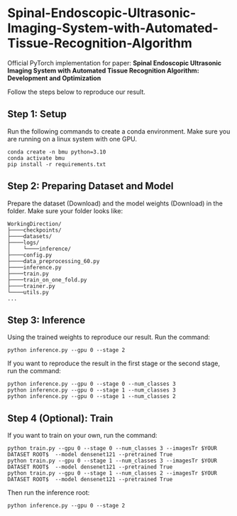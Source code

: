# Spinal-Endoscopic-Ultrasonic-Imaging-System-with-Automated-Tissue-Recognition-Algorithm
Official PyTorch implementation for paper: **Spinal Endoscopic Ultrasonic Imaging System with Automated Tissue Recognition Algorithm: Development and Optimization**

Follow the steps below to reproduce our result.
## Step 1: Setup
Run the following commands to create a conda environment. Make sure you are running on a linux system with one GPU.
```
conda create -n bmu python=3.10
conda activate bmu
pip install -r requirements.txt
```
## Step 2: Preparing Dataset and Model
Prepare the dataset (Download) and the model weights (Download) in the folder. Make sure your folder looks like:
```
WorkingDirection/
├────checkpoints/
├────datasets/
├────logs/
│    └────inference/
├────config.py
├────data_preprocessing_60.py
├────inference.py
├────train.py
├────train_on_one_fold.py
├────trainer.py
└────utils.py
...
```
## Step 3: Inference
Using the trained weights to reproduce our result. Run the command:
```
python inference.py --gpu 0 --stage 2 
```
If you want to reproduce the result in the first stage or the second stage, run the command:
```
python inference.py --gpu 0 --stage 0 --num_classes 3
python inference.py --gpu 0 --stage 1 --num_classes 3
python inference.py --gpu 0 --stage 1 --num_classes 2
```

## Step 4 (Optional): Train
If you want to train on your own, run the command:
```
python train.py --gpu 0 --stage 0 --num_classes 3 --imagesTr $YOUR DATASET ROOT$  --model densenet121 --pretrained True
python train.py --gpu 0 --stage 1 --num_classes 3 --imagesTr $YOUR DATASET ROOT$  --model densenet121 --pretrained True
python train.py --gpu 0 --stage 1 --num_classes 2 --imagesTr $YOUR DATASET ROOT$  --model densenet121 --pretrained True
```
Then run the inference root:
```
python inference.py --gpu 0 --stage 2 
```
